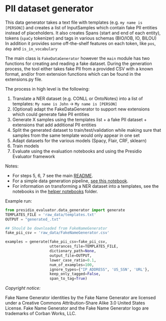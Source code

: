 # PII dataset generator
This data generator takes a text file with templates (e.g. `my name is [PERSON]`) 
and creates a list of InputSamples which contain fake PII entities 
instead of placeholders.
It also creates Spans (start and end of each entity), tokens (`spaCy` tokenizer) 
and tags in various schemas (BIO/IOB, IO, BILOU)
In addition it provides some off-the-shelf features on each token, 
like `pos`, `dep` and `is_in_vocabulary`

The main class is `FakeDataGenerator` however the `main` module has two functions 
for creating and reading a fake dataset.
During the generation process, the tool either takes fake PII from a provided CSV with 
a known format, and/or from extension functions which can be found 
in the extensions.py file.

The process in high level is the following:
1. Translate a NER dataset (e.g. CONLL or OntoNotes) into a list of 
templates: `My name is John` -> `My name is [PERSON]`
2. (Optional) adapt the FakeDataGenerator to support new extensions 
which could generate fake PII entities
3. Generate X samples using the templates list + a fake PII dataset + 
extensions that add additional PII entities
4. Split the generated dataset to train/test/validation while making sure 
that samples from the same template would only appear in one set
5. Adapt datasets for the various models (Spacy, Flair, CRF, sklearn)
6. Train models
7. Evaluate using the evaluation notebooks and using the Presidio Evaluator framework



Notes:
- For steps 5, 6, 7 see the main [README](../../README.md).
- For a simple data generation pipeline, 
[see this notebook](../../notebooks/data%20generation/Generate%20data.ipynb).
- For information on transforming a NER dataset into a templates, 
see the notebooks in the [helper notebooks](../../notebooks/data%20generation) folder.

Example run:

```python
from presidio_evaluator.data_generator import generate
TEMPLATES_FILE = 'raw_data/templates.txt'
OUTPUT = "generated_.txt"

## Should be downloaded from FakeNameGenerator
fake_pii_csv = 'raw_data/FakeNameGenerator.csv'

examples = generate(fake_pii_csv=fake_pii_csv,
                    utterances_file=TEMPLATES_FILE,
                    dictionary_path=None,
                    output_file=OUTPUT,
                    lower_case_ratio=0.1,
                    num_of_examples=100,
                    ignore_types={"IP_ADDRESS", 'US_SSN', 'URL'},
                    keep_only_tagged=False,
                    span_to_tag=True)
```


*Copyright notice:*

Fake Name Generator identities by the Fake Name Generator are licensed under a 
Creative Commons Attribution-Share Alike 3.0 United States License. 
Fake Name Generator and the Fake Name Generator logo 
are trademarks of Corban Works, LLC.